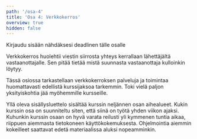 ```yaml
---
path: '/osa-4'
title: 'Osa 4: Verkkokerros'
overview: true
hidden: false
---
```





<only-for-not-logged-in>
  <deadline>Kirjaudu sisään nähdäksesi deadlinen tälle osalle</deadline>
</only-for-not-logged-in>

Verkkokerros huolehtii viestin siirrosta yhteys kerrallaan lähettäjältä vastaanottajalle. Sen pitää tietää mistä suunnasta vastaanottaja kulloinkin löytyy.

Tässä osiossa tarkastellaan verkkokerroksen palveluja ja toimintaa huomattavasti edellistä kurssijaksoa tarkemmin. Toki vielä paljon yksityiskohtia jää myöhemmille kursseille.


<please-login></please-login>

<pages-in-this-section></pages-in-this-section>

Yllä oleva sisällysluettelo sisältää kurssin neljännen osan aihealueet. Kukin kurssin osa on suunniteltu siten, että siinä on työtä yhden viikon ajaksi. Kuhunkin kurssin osaan on hyvä varata reilusti yli kymmenen tuntia aikaa, riippuen aiemmasta tietokoneen käyttökokemuksesta. Ohjelmointia aiemmin kokeilleet saattavat edetä materiaalissa aluksi nopeamminkin.


<exercises-in-this-section></exercises-in-this-section>
